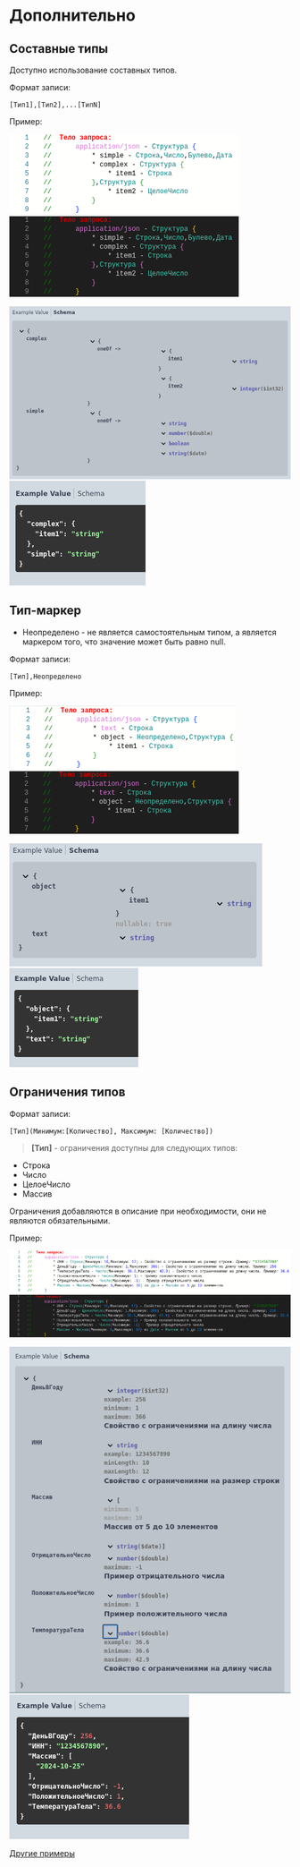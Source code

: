 # Дополнительно

## Составные типы

Доступно использование составных типов.

Формат записи:

```
[Тип1],[Тип2],...[ТипN]
```

Пример:

![complex_code](../images/complex_light.png#gh-light-mode-only)  ![complex_code](../images/complex_dark.png#gh-dark-mode-only)

![complex_type_schema](../images/complex_type_schema.png)  ![complex_type_example](../images/complex_type_example.png)


## Тип-маркер
 - Неопределено - не является самостоятельным типом, а является маркером того, что значение может быть равно null.

Формат записи:

```
[Тип],Неопределено
```
Пример:

![null_code](../images/null_light.png#gh-light-mode-only)  ![null_code](../images/null_dark.png#gh-dark-mode-only)

![null_schema](../images/null_schema.png)  ![null_example](../images/null_example.png)

## Ограничения типов

Формат записи:

```
[Тип](Минимум:[Количество], Максимум: [Количество])
```
> **[Тип]** - ограничения доступны для следующих типов:

- Строка
- Число
- ЦелоеЧисло
- Массив

Ограничения добавляются в описание при необходимости, они не являются обязательными.

Пример:

![constraints_code](../images/constraints_light.png#gh-light-mode-only) ![constraints_code](../images/constraints_dark.png#gh-dark-mode-only)

![constraints_schema](../images/constraints_schema.png)  ![constraints](../images/constraints.png)


[Другие примеры](../../../examples/HTTPServices/Types/Ext/Module.bsl)
